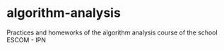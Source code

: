 # algorithm-analysis
Practices and homeworks of the algorithm analysis course of the school ESCOM - IPN
